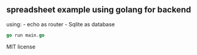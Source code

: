 ## spreadsheet example using golang for backend

using:
    - echo as router
    - Sqlite as database

```go
go run main.go
```

MIT license
